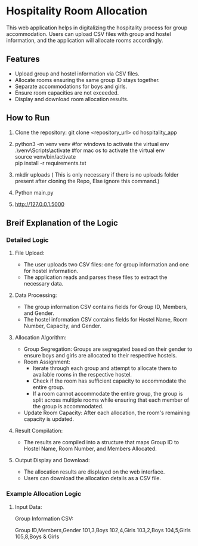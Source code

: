 # Hospitality Room Allocation

This web application helps in digitalizing the hospitality process for group accommodation. Users can upload CSV files with group and hostel information, and the application will allocate rooms accordingly.

## Features

- Upload group and hostel information via CSV files.
- Allocate rooms ensuring the same group ID stays together.
- Separate accommodations for boys and girls.
- Ensure room capacities are not exceeded.
- Display and download room allocation results.

## How to Run

1. Clone the repository:
   git clone <repository_url>
   cd hospitality_app

2. python3 -m venv venv
   #for windows to activate the virtual env
   .\venv\Scripts\activate
   #for mac os to activate the virtual env      
   source venv/bin/activate     
   pip install -r requirements.txt

3. mkdir uploads ( This is only necessary if there is no uploads folder present after cloning the Repo, Else ignore this command.)

5. Python main.py
   
6. http://127.0.0.1.5000   


## Breif Explanation of the Logic

### Detailed Logic

1. File Upload:
   - The user uploads two CSV files: one for group information and one for hostel information.
   - The application reads and parses these files to extract the necessary data.

2. Data Processing:
   - The group information CSV contains fields for Group ID, Members, and Gender.
   - The hostel information CSV contains fields for Hostel Name, Room Number, Capacity, and Gender.

3. Allocation Algorithm:
   - Group Segregation: Groups are segregated based on their gender to ensure boys and girls are allocated to their respective hostels.
   - Room Assignment:
     - Iterate through each group and attempt to allocate them to available rooms in the respective hostel.
     - Check if the room has sufficient capacity to accommodate the entire group.
     - If a room cannot accommodate the entire group, the group is split across multiple rooms while ensuring that each member of the group is accommodated.
   - Update Room Capacity: After each allocation, the room's remaining capacity is updated.

4. Result Compilation:
   - The results are compiled into a structure that maps Group ID to Hostel Name, Room Number, and Members Allocated.

5. Output Display and Download:
   - The allocation results are displayed on the web interface.
   - Users can download the allocation details as a CSV file.

### Example Allocation Logic

1. Input Data:

   Group Information CSV:
   
   Group ID,Members,Gender
   101,3,Boys
   102,4,Girls
   103,2,Boys
   104,5,Girls
   105,8,Boys & Girls
